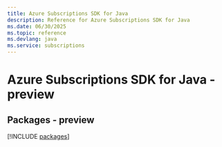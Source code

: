 ```yaml
---
title: Azure Subscriptions SDK for Java
description: Reference for Azure Subscriptions SDK for Java
ms.date: 06/30/2025
ms.topic: reference
ms.devlang: java
ms.service: subscriptions
---
```

# Azure Subscriptions SDK for Java - preview
## Packages - preview
[!INCLUDE [packages](subscriptions-index.md)]